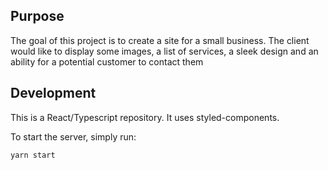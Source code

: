 ## Purpose

The goal of this project is to create a site for a small business. The client would like to display some images, a list of services, a sleek design and an ability for a potential customer to contact them

## Development

This is a React/Typescript repository. It uses styled-components.

To start the server, simply run:

`yarn start`

<!-- comment -->
